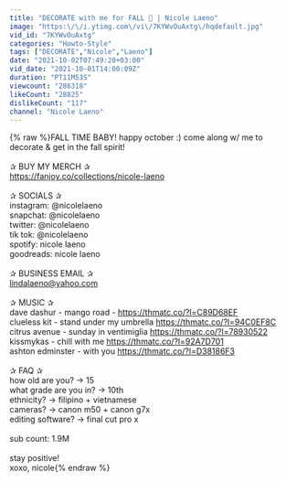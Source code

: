 ```yaml
---
title: "DECORATE with me for FALL 🍁 | Nicole Laeno"
image: "https:\/\/i.ytimg.com\/vi\/7KYWvOuAxtg\/hqdefault.jpg"
vid_id: "7KYWvOuAxtg"
categories: "Howto-Style"
tags: ["DECORATE","Nicole","Laeno"]
date: "2021-10-02T07:49:20+03:00"
vid_date: "2021-10-01T14:00:09Z"
duration: "PT11M53S"
viewcount: "286318"
likeCount: "28825"
dislikeCount: "117"
channel: "Nicole Laeno"
---
```

{% raw %}FALL TIME BABY! happy october :) come along w/ me to decorate &amp; get in the fall spirit!<br /><br />✰ BUY MY MERCH ✰<br /><a rel="nofollow" target="blank" href="https://fanjoy.co/collections/nicole-laeno">https://fanjoy.co/collections/nicole-laeno</a><br /><br />✰ SOCIALS ✰<br />instagram: @nicolelaeno<br />snapchat: @nicolelaeno<br />twitter: @nicolelaeno<br />tik tok: @nicolelaeno<br />spotify: nicole laeno<br />goodreads: nicole laeno<br /><br />✰ BUSINESS EMAIL ✰<br />lindalaeno@yahoo.com<br /><br />✰ MUSIC ✰<br />dave dashur - mango road - <a rel="nofollow" target="blank" href="https://thmatc.co/?l=C89D68EF">https://thmatc.co/?l=C89D68EF</a><br />clueless kit - stand under my umbrella <a rel="nofollow" target="blank" href="https://thmatc.co/?l=94C0EF8C">https://thmatc.co/?l=94C0EF8C</a> <br />citrus avenue - sunday in ventimiglia <a rel="nofollow" target="blank" href="https://thmatc.co/?l=78930522">https://thmatc.co/?l=78930522</a><br />kissmykas - chill with me <a rel="nofollow" target="blank" href="https://thmatc.co/?l=92A7D701">https://thmatc.co/?l=92A7D701</a><br />ashton edminster - with you <a rel="nofollow" target="blank" href="https://thmatc.co/?l=D38186F3">https://thmatc.co/?l=D38186F3</a><br /><br />✰ FAQ ✰<br />how old are you? → 15<br />what grade are you in? → 10th<br />ethnicity? → filipino + vietnamese<br />cameras? → canon m50 + canon g7x<br />editing software? → final cut pro x<br /><br />sub count: 1.9M<br /><br />stay positive!<br />xoxo, nicole{% endraw %}
